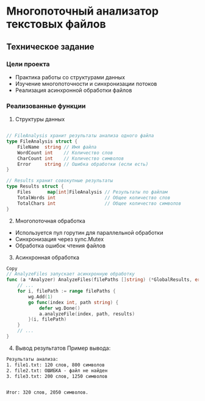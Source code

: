 # Многопоточный анализатор текстовых файлов

## Техническое задание
### Цели проекта
- Практика работы со структурами данных
- Изучение многопоточности и синхронизации потоков
- Реализация асинхронной обработки файлов

### Реализованные функции
1. Структуры данных
```go

// FileAnalysis хранит результаты анализа одного файла
type FileAnalysis struct {
    FileName  string // Имя файла
    WordCount int    // Количество слов
    CharCount int    // Количество символов
    Error     string // Ошибка обработки (если есть)
}

// Results хранит совокупные результаты
type Results struct {
    Files      map[int]FileAnalysis // Результаты по файлам
    TotalWords int                  // Общее количество слов
    TotalChars int                  // Общее количество символов
}
```
2. Многопоточная обработка
- Используется пул горутин для параллельной обработки
- Синхронизация через sync.Mutex
- Обработка ошибок чтения файлов

3. Асинхронная обработка
```go
Copy
// AnalyzeFiles запускает асинхронную обработку
func (a *Analyzer) AnalyzeFiles(filePaths []string) (*GlobalResults, error) {
    // ... 
    for i, filePath := range filePaths {
        wg.Add(1)
        go func(index int, path string) {
            defer wg.Done()
            a.analyzeFile(index, path, results)
        }(i, filePath)
    }
    // ...
}
```
4. Вывод результатов
Пример вывода:

```cmd
Результаты анализа:
1. file1.txt: 120 слов, 800 символов
2. file2.txt: ОШИБКА - файл не найден
3. file3.txt: 200 слов, 1250 символов


Итог: 320 слов, 2050 символов.
```
